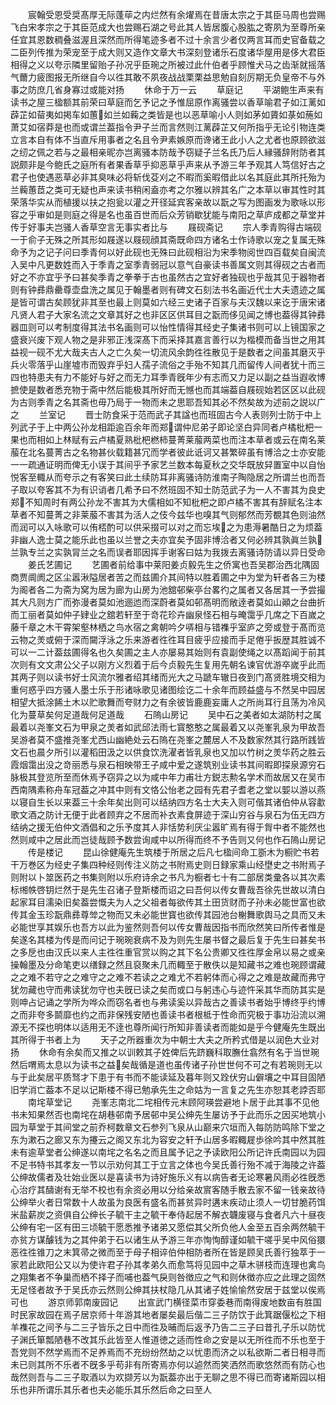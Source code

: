<!-- { "loadSidebar": true } -->
　　宸翰受恩受奨髙厚无际蓬荜之内烂然有余燿焉在昔唐太宗之于其臣马周也尝赐飞白宋孝宗之于其臣范成大也尝赐石湖之号此其人皆居腹心股肱之寄夙为至尊所亲任宜其恩数稠叠滋渥且深然而所得笔迹多者不过十余言少者仅两言耳而史官备载之二臣列传推为荣宠至于成大则又造作文章大书深刻登诸乐石度诸华屋用是侈大君臣相得之义以夸示隣里留贻子孙况乎臣琬之所被过此什伯者乎顾惟犬马之齿渐就摇落气薾力疲图报无所继自今以徃其敢不夙夜战战栗栗益思勉自刻厉期无负皇帝不与外事之防庶几省身寡过或能对扬
　　休命于万一云
　　草庭记
　　平湖鲍生声来有读书之屋三楹额其前荣曰草庭而乞予记之予惟屈原作离骚尝以香草喻君子如江蓠如薜芷如蒥夷如掲车如蕙如兰如蘜之类皆是也以恶草喻小人则如茅如薋如菉如葹如萧艾如宿莽是也而或谓兰葢指令尹子兰而言然则江蓠薜芷又何所指乎无论引物连类立言本自有体不当直斥用事者之名且令尹素嫉原而谗诸王此小人之尤者也原顾欲滋之纫之佩之若与之最相亲昵亦岂离骚本防哉予窃疑子兰名氏乃后人縁骚辞附防者其説颇非是今鲍氏之庭所有者果香草乎抑恶草乎声来从予游三年予观其人笃信好古之君子也使遇恶草必非其臭味必将斩伐芟刈之不暇而奚暇借此以名其庭此其所托殆为兰蘜蕙茝之类可无疑也声来读书稍闲盍亦考之尔雅以辨其名广之本草以审其性时其荣落华实从而植援以扶之抱瓮以灌之开径延宾客亲故以翫之写为图画发为歌咏以形容之乎审如是则庭之得是名也虽百世而后众芳销歇犹能与南阳之草庐成都之草堂并传于好事夫岂骚人香草空言无事实者比与
　　屐砚斋记
　　宗人季青购得古端砚一于俞子无殊之所其形如屐遂以屐砚顔其斋既命四方诸名士作诗歌以宠之复属无殊命予为之记子问曰季青何以好此砚也无殊曰此砚相沿为宋季物阅世四百载矣自闽流入吴中凡更数姓而入于季青之室季青弱冠以意气自豪读书善属文则其得砚之古者而好之不亦宜乎予曰甚矣季青之拳拳于古也虽然古之宜好者独砚也乎哉其见于器物者则有钟彞鼎罍尊壶盘洗之属见于翰墨者则有碑文石刻法书名画近代士大夫遗迹之属是皆可谓古矣顾犹非其至也最上则莫如六经三史诸子百家与夫汉魏以来讫于唐宋诸凡贤人君子大家名流之文章其好之也非区区供耳目之翫而侈见闻之博也葢得其钟彞器皿则可以考制度得其法书名画则可以怡性情得其经史子集诸书则可以上镜国家之盛衰兴废下观人物之是非邪正浅深髙下而采择其嘉言善行以为楷模而备当世之用其益视一砚不尤大哉夫古人之亡久矣一切流风余韵徃徃散见于是数者之间虽其磨灭乎兵火零落乎山崖墟市而毁弃乎妇人孺子流俗之手殆不知其几而留传人间者犹十而三四也特患夫有力不能好与好之而无力耳季青旣年少有志而又力足以副之益当遐收博摭使是数者悉充物于斋中然后能极其所好而无憾也而其端葢自屐砚始若区区以此砚为古则季青之名其斋也毋乃局于一物而未之思耶吾知其必不然矣故为述前之説以广之
　　兰室记
　　晋士防食采于范而武子其諡也而班固古今人表则列士防于中上列武子于上中两公孙龙相距逾百余年而郑谓仲尼弟子即论坚白异同者卢橘枇杷一果也而相如上林赋有云卢橘夏熟枇杷橪柿蔓菁莱菔两菜也而注本草者或云在南名莱菔在北名蔓菁古之名物甚伙载籍甚冗而学者彼此诋诃又甚繁碎虽有博洽之士亦安能一一疏通证明而俾无小误于其间乎予家艺兰数本每夏秋之交华既放舁置室中以自怡悦客至輙从而夸示之有客笑曰此土续防耳非离骚诗防淮南子陶隐居之所谓兰也而吾子取以夸客其不为有识诮者几希予曰不然班固不知士防范武子为一人不害其为良史郑不知周时有两公孙龙不害其为大儒相如不知枇杷之即卢橘不害其有辞赋名注本草者不知蔓菁之非莱菔不害其为活人之伎今兹华也嗅其气则郁然而芳覩其色则油然而润可以入咏歌可以侑桮酌可以供采掇可以对之而忘埃之为患溽暑酷日之为烦葢非幽人逸士莫之能乐此也虽以兰誉之夫亦宜矣予固非博洽者又何必辨其孰眞兰孰兰孰专兰之实孰冐兰之名而误者耶因挥手谢客曰姑为我拨去离骚诗防请以异日受命
　　姜氏艺圃记
　　艺圃者前给事中莱阳姜贞毅先生之侨寓也吾吴郡治西北隅固商贾阛阓之区尘嚣湫隘居者苦之而兹圃介其间特以胜着圃之中为堂为轩者各三为楼为阁者各二为斋为窝为居为廊为山房为池舘邨柴亭台畧彴之属者又各居其一予尝撮其大凡则方广而弥漫者莫如池逦迆而深蔚者莫如邨髙明而敞逹者莫如山顚之台曲折而工丽者莫如仲子肄业之舘若轩至于竒花珍卉幽泉怪石相与晻霭乎几席之下百嵗之藤千章之木干霄架壑林栖之鸟水宿之禽朝吟夕哢相与错襍乎室庐之旁或登于髙而览云物之羙或俯于深而闚浮泳之乐来游者徃徃耳目疲乎应接而手足倦乎扳歴其胜诚不可以一二计葢兹圃得名也久矣圃之主人亦屡易其始则有袁副使绳之以髙蹈闻于前其次则有文文肃公父子以刚方义烈着于后今贞毅先生复用先朝名谏官优游卒嵗乎此而其两子则以读书好士风流尔雅者绍其绪而光大之马蹏车辙日夜到门髙贤胜境交相为重何惑乎四方骚人墨士乐于形诸咏歌见诸图绘讫二十余年而顾益盛与不然吴中园居相望大抵涂餙土木以贮歌舞而夸财力之有余彼皆鹿鹿妄庸人之所尚耳行且荡为冷风化为蔓草矣何足道哉何足道哉
　　石隖山房记
　　吴中石之美者如太湖防村之属最着以尧峯文石为甲泉之羙者如武邱法雨七寳憨憨之属最着又以尧峯乳泉为甲故吾吴游者莫不盛推尧峯尤西山幽絶处云石隖在尧峯之麓居人不及数家然其行路所践皆文石也晨夕所引以灌稻田汲之以供食饮洗濯者皆乳泉也又加以竹树之羙华药之胜云霞烟霭出没之竒丽悉与泉石相映带王子咸中爱之遂筑别业读书其间暇即探泉源穷石脉极其登览所至而休焉予窃异之以为咸中年力甫壮方鋭志勲名学术而故居又在吴市西南隅素称舟车冠葢之冲其中则有文恪公怡老之园有先君子耆老之堂以媐以游以燕以寝自生长以来葢三十余年矣出则可以结纳四方名士大夫入则可偕其诸伯仲从容歗歌文酒之防计无便于此者顾弃之不居而补衣素食屏迹于深山穷谷与泉石为伍无四方结纳之援无伯仲文酒倡和之乐予度其人非恬势利厌尘嚣旷焉有得于胷中者不能然也然则咸中之居此而岂徒哉顾予数尝询咸中以所得而终不予告则又何也作石隖山房记
　　传是楼记
　　昆山徐健庵先生筑楼于所居之后凡七楹间命工斵木为橱贮书若干万巻区为经史子集四种经则传注义防之书附焉史则日録家乘山经壄史之书附焉子则附以卜筮医药之书集则附以乐府诗余之书凡为橱者七十有二部居类彚各以其次素标缃帙啓钥烂然于是先生召诸子登斯楼而诏之曰吾何以传女曹哉吾徐先世故以清白起家耳目濡染旧矣葢尝慨夫为人之父祖者每欲传其土田货财而子孙未必能世富也欲传其金玉珍翫鼎彞尊斚之物而又未必能世寳也欲传其园池台榭舞歌舆马之具而又未必能世享其娱乐也吾方以此为鉴然则吾何以传女曹哉因指书而欣然笑曰所传者惟是矣遂名其楼为传是而问记于琬琬衰病不及为则先生屡书督之最后复于先生曰甚矣书之多戹也由汉氏以来人主徃徃重官赏以购之其下名公贵卿又徃徃厚金帛以易之或亲操翰墨及分命笔吏以缮録之然且裒聚未几而輙至于散佚以是知藏书之难也琬顾谓藏之之难不若守之之难守之之难不若读之之难尤不若躬体而心得之之难是故藏而弗守犹勿藏也守而弗读犹勿守也夫旣已读之矣而或口与躬违心与迹忤采其华而防其实是则呻占记诵之学所为哗众而窃名者也与弗读奚以异哉古之善读书者始乎博终乎约博之而非夸多鬬靡也约之而非保残安陋也善读书者根柢于性命而究极于事功沿流以溯源无不探也明体以适用无不逹也尊所闻行所知非善读者而能如是乎今健庵先生既出其所得于书者上为
　　天子之所器重次为中朝士大夫之所矜式借是以润色大业对扬
　　休命有余矣而又推之以训敕其子姓俾后先跻巍科取膴仕翕然有名于当世琬然后喟焉太息以为读书之益矣哉循是道也虽传诸子孙世世何不可之有若琬则无以与于此矣居平质驽才下患于有书而不能读延及暮年则又跧伏穷山僻壤之中耳目固陋旧学消亡葢本不足以记斯楼不得已勉承先生之命姑为一言复之先生亦恕其老誖否耶
　　南垞草堂记
　　尧峯志南北二垞相传元末顾阿瑛尝避地卜居于此其事不见他书未知果然否也南垞在胡巷邨南予居邨中吴公绅先生屡访予于此而乐之因买地筑小园为草堂于其间堂之前乔柯数章文石参列飞泉从山巅来穴垣而入每防防鸣除下堂之东为漱石之廊又东为攓云之阁又东北为容安之轩予山居多暇輙屣歩徐吟其中然其胜未有逾草堂者公绅遂以南垞之名名之而且属予记之予读欧阳公所记许氏南园以为园不足书特书其孝友一节以示劝何其工于立言之体也今吴氏善行殆不减于海陵之许葢公绅故儒者及壮始业医以是喜读书为诗好施乐义有以病告者无论寒暑风雨必徃旣悉心治疗其醻谢有无举不校也有余资必用以分给亲故賔客随手散去家不留一钱亲故待公绅举火者日常数十人故虽为良医有盛名而甚贫异时遘末疾动止须人一切甘脆药饵米盐薪炭之资俱自公绅长子毓干主之毓干奉侍起居不解衣韤废寝与食者凡六十昼夜公绅有宅一区有田三顷毓干愿悉推予诸弟又愿偿其父所负他人金至五百余两然毓干亦贫方谋醵钱为之其仲弟于石以诸生从予游三年亦恂恂醇谨如毓干嗟乎吴中风俗獧恶徃徃锥刀之末箕帚之微而至于母子相谇伯仲相防者所在皆是顾吴氏善行独萃于一家若此欧阳公又以为使许君子孙其孝弟久而愈笃将见园中之草木骈枝而连理也禽鸟之翔集者不争巢而栖不择子而哺也葢气戾则咎徴应之气和则休徴亦应之此理之固然无足怪者故予于吴氏亦云然则公绅其扶杖隐几从其诸子姓愉愉然安居于兹堂以俟焉可也
　　游京师郭南废园记
　　出宣武门横径菜市穿委巷而南得废地数亩有胜国时民家故园在焉子居京师十年游其地者屡矣最后偕二三子防饮于此箕踞偃松之下相羊襍花之间予与二三子皆乐之日中而徃及晡而后返予乃告二三子曰昔孔子乐以防忧子渊氏箪瓢陋巷不改其乐此皆至人惟道徳之适而性命之安是以无所徃而不乐也至于吾党则不然学焉而不足养焉而不充纷纷然劫之以忧患而济之以私欲斯二者日相寻而未已则其所不乐者不旣多乎苟非有所寄焉亦何以逌然而笑洒然而歌悠然而有防心也哉然则吾与二三子取酒以为欢撷芳以为翫葢亦出于无聊之思不得已而寄诸斯园以相乐也非所谓乐其乐者也夫必能乐其乐然后命之曰至人
